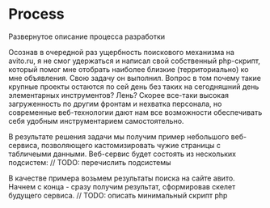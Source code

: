 Process
=======

Развернутое описание процесса разработки

Осознав в очередной раз ущербность поискового механизма на avito.ru, я не смог удержаться и написал свой собственный php-скрипт, который помог мне отобрать наиболее близкие (территориально) ко мне объявления. Свою задачу он выполнил. Вопрос в том почему такие крупные проекты остаются по сей день без таких на сегодняшний день элементарных инструментов? Лень? Скорее все-таки высокая загруженность по другим фронтам и нехватка персонала, но современные веб-технологии дают нам все возможности обеспечивать себя удобным инструментарием самостоятельно.

В результате решения задачи мы получим пример небольшого веб-сервиса, позволяющего кастомизировать чужие страницы с табличеыми данными. Веб-сервис будет состоять из нескольких подсистем:
// TODO: перечислить подсистемы

В качестве примера возьмем результаты поиска на сайте авито.
Начнем с конца - сразу получим результат, сформировав скелет будущего сервиса.
// TODO: описать минимальный скрипт php